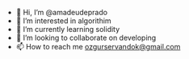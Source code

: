 - 👋 Hi, I’m @amadeudeprado
- 👀 I’m interested in algorithim
- 🌱 I’m currently learning solidity
- 💞️ I’m looking to collaborate on developing
- 📫 How to reach me ozgurservandok@gmail.com
<!---
amadeudeprado/amadeudeprado is a ✨ special ✨ repository because its `README.md` (this file) appears on your GitHub profile.
You can click the Preview link to take a look at your changes.
--->
